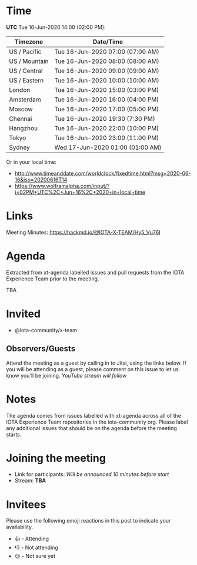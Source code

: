 # Time
**UTC** Tue 16-Jun-2020 14:00 (02:00 PM):

Timezone | Date/Time
-- | --
US / Pacific | Tue 16-Jun-2020 07:00 (07:00 AM)
US / Mountain | Tue 16-Jun-2020 08:00 (08:00 AM)
US / Central | Tue 16-Jun-2020 09:00 (09:00 AM)
US / Eastern | Tue 16-Jun-2020 10:00 (10:00 AM)
London | Tue 16-Jun-2020 15:00 (03:00 PM)
Amsterdam | Tue 16-Jun-2020 16:00 (04:00 PM)
Moscow | Tue 16-Jun-2020 17:00 (05:00 PM)
Chennai | Tue 16-Jun-2020 19:30 (7:30 PM)
Hangzhou | Tue 16-Jun-2020 22:00 (10:00 PM)
Tokyo | Tue 16-Jun-2020 23:00 (11:00 PM)
Sydney | Wed 17-Jun-2020 01:00 (01:00 AM)

Or in your local time:

* http://www.timeanddate.com/worldclock/fixedtime.html?msg=2020-06-16&iso=20200616T14
* https://www.wolframalpha.com/input/?i=02PM+UTC%2C+Jun+16%2C+2020+in+local+time

# Links

Meeting Minutes: https://hackmd.io/@IOTA-X-TEAM/Hy5_Vu76I

# Agenda

Extracted from xt-agenda labelled issues and pull requests from the IOTA Experience Team prior to the meeting.

TBA

# Invited

* @iota-community/x-team

## Observers/Guests

Attend the meeting as a guest by calling in to Jitsi, using the links below. If you will be attending as a guest, please comment on this issue to let us know you'll be joining.
_YouTube stream will follow_

# Notes

The agenda comes from issues labelled with xt-agenda across all of the IOTA Experience Team repositories in the iota-community org. Please label any additional issues that should be on the agenda before the meeting starts.

# Joining the meeting

* Link for participants: *Will be announced 10 minutes before start*
* Stream: **TBA**

# Invitees

Please use the following emoji reactions in this post to indicate your
availability.

* :+1: - Attending
* :-1: - Not attending
* :confused: - Not sure yet

